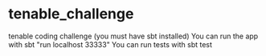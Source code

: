 # tenable_challenge
tenable coding challenge
(you must have sbt installed)
You can run the app with sbt "run localhost 33333"
You can run tests with sbt test